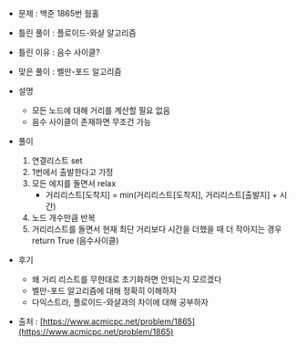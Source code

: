- 문제 : 백준 1865번 웜홀

- 틀린 풀이 : 플로이드-와샬 알고리즘
- 틀린 이유 : 음수 사이클?

- 맞은 풀이 : 벨만-포드 알고리즘
- 설명
    - 모든 노드에 대해 거리를 계산할 필요 없음
    - 음수 사이클이 존재하면 무조건 가능
- 풀이
    1. 연결리스트 set
    2. 1번에서 출발한다고 가정
    3. 모든 에지를 돌면서 relax
        - 거리리스트[도착지] = min(거리리스트[도착지], 거리리스트[출발지] + 시간)
    4. 노드 개수만큼 반복
    5. 거리리스트를 돌면서 현재 최단 거리보다 시간을 더했을 때 더 작아지는 경우 return True (음수사이클)
- 후기
    - 왜 거리 리스트를 무한대로 초기화하면 안되는지 모르겠다
    - 벨만-포드 알고리즘에 대해 정확히 이해하자
    - 다익스트라, 플로이드-와샬과의 차이에 대해 공부하자

- 출처 : [https://www.acmicpc.net/problem/1865](https://www.acmicpc.net/problem/1865)